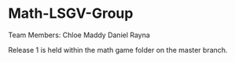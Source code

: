 # Math-LSGV-Group
Team Members:
Chloe
Maddy 
Daniel 
Rayna

Release 1 is held within the math game folder on the master branch.
